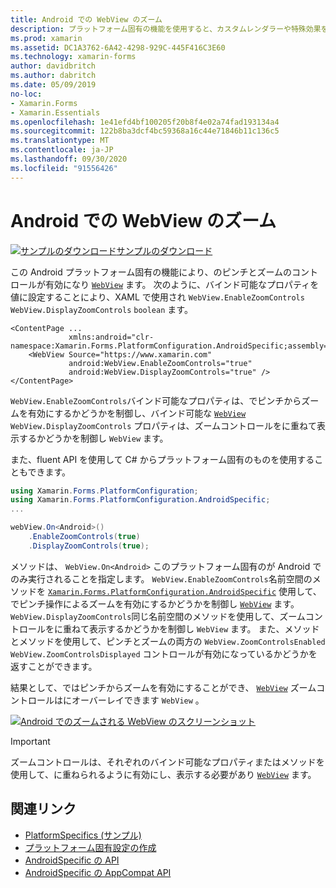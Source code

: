 ```yaml
---
title: Android での WebView のズーム
description: プラットフォーム固有の機能を使用すると、カスタムレンダラーや特殊効果を実装することなく、特定のプラットフォームでのみ使用できる機能を使用できます。 この記事では、WebView のズームを有効にする Android プラットフォーム固有のを使用する方法について説明します。
ms.prod: xamarin
ms.assetid: DC1A3762-6A42-4298-929C-445F416C3E60
ms.technology: xamarin-forms
author: davidbritch
ms.author: dabritch
ms.date: 05/09/2019
no-loc:
- Xamarin.Forms
- Xamarin.Essentials
ms.openlocfilehash: 1e41efd4bf100205f20b8f4e02a74fad193134a4
ms.sourcegitcommit: 122b8ba3dcf4bc59368a16c44e71846b11c136c5
ms.translationtype: MT
ms.contentlocale: ja-JP
ms.lasthandoff: 09/30/2020
ms.locfileid: "91556426"
---
```

# <a name="webview-zoom-on-android"></a>Android での WebView のズーム

[![サンプルのダウンロード](~/media/shared/download.png)サンプルのダウンロード](https://docs.microsoft.com/samples/xamarin/xamarin-forms-samples/userinterface-platformspecifics)

この Android プラットフォーム固有の機能により、のピンチとズームのコントロールが有効になり [`WebView`](xref:Xamarin.Forms.WebView) ます。 次のように、バインド可能なプロパティを値に設定することにより、XAML で使用され `WebView.EnableZoomControls` `WebView.DisplayZoomControls` `boolean` ます。

```xaml
<ContentPage ...
             xmlns:android="clr-namespace:Xamarin.Forms.PlatformConfiguration.AndroidSpecific;assembly=Xamarin.Forms.Core">
    <WebView Source="https://www.xamarin.com"
             android:WebView.EnableZoomControls="true"
             android:WebView.DisplayZoomControls="true" />
</ContentPage>
```

`WebView.EnableZoomControls`バインド可能なプロパティは、でピンチからズームを有効にするかどうかを制御し、バインド可能な [`WebView`](xref:Xamarin.Forms.WebView) `WebView.DisplayZoomControls` プロパティは、ズームコントロールをに重ねて表示するかどうかを制御し `WebView` ます。

また、fluent API を使用して C# からプラットフォーム固有のものを使用することもできます。

```csharp
using Xamarin.Forms.PlatformConfiguration;
using Xamarin.Forms.PlatformConfiguration.AndroidSpecific;
...

webView.On<Android>()
    .EnableZoomControls(true)
    .DisplayZoomControls(true);
```

メソッドは、 `WebView.On<Android>` このプラットフォーム固有のが Android でのみ実行されることを指定します。 `WebView.EnableZoomControls`名前空間のメソッドを [`Xamarin.Forms.PlatformConfiguration.AndroidSpecific`](xref:Xamarin.Forms.PlatformConfiguration.AndroidSpecific) 使用して、でピンチ操作によるズームを有効にするかどうかを制御し [`WebView`](xref:Xamarin.Forms.WebView) ます。 `WebView.DisplayZoomControls`同じ名前空間のメソッドを使用して、ズームコントロールをに重ねて表示するかどうかを制御し `WebView` ます。 また、メソッドとメソッドを使用して、ピンチとズームの両方の `WebView.ZoomControlsEnabled` `WebView.ZoomControlsDisplayed` コントロールが有効になっているかどうかを返すことができます。

結果として、ではピンチからズームを有効にすることができ、 [`WebView`](xref:Xamarin.Forms.WebView) ズームコントロールはにオーバーレイできます `WebView` 。

[![Android でのズームされる WebView のスクリーンショット](webview-zoom-controls-images/webview-zoom.png "拡大した WebView")](webview-zoom-controls-images/webview-zoom-large.png#lightbox "拡大した WebView")

> [!IMPORTANT]
> ズームコントロールは、それぞれのバインド可能なプロパティまたはメソッドを使用して、に重ねられるように有効にし、表示する必要があり [`WebView`](xref:Xamarin.Forms.WebView) ます。

## <a name="related-links"></a>関連リンク

- [PlatformSpecifics (サンプル)](/samples/xamarin/xamarin-forms-samples/userinterface-platformspecifics)
- [プラットフォーム固有設定の作成](~/xamarin-forms/platform/platform-specifics/index.md#creating-platform-specifics)
- [AndroidSpecific の API](xref:Xamarin.Forms.PlatformConfiguration.AndroidSpecific)
- [AndroidSpecific の AppCompat API](xref:Xamarin.Forms.PlatformConfiguration.AndroidSpecific.AppCompat)